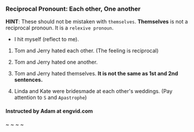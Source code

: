 ### Reciprocal Pronount: Each other, One another

**HINT**: These should not be mistaken with `themselves`.
**Themselves** is not a reciprocal pronoun. It is a `relexive pronoun`. 
- I hit myself (reflect to me).

1. Tom and Jerry hated each other. (The feeling is reciprocal)

2. Tom and Jerry hated one another. 

3. Tom and Jerry hated themselves. **It is not the same as 1st and 2nd sentences.**

4. Linda and Kate were bridesmade at each other's weddings. (Pay attention to `S` and `Apastrophe`)

#### Instructed by Adam at engvid.com

~
~
~
~

